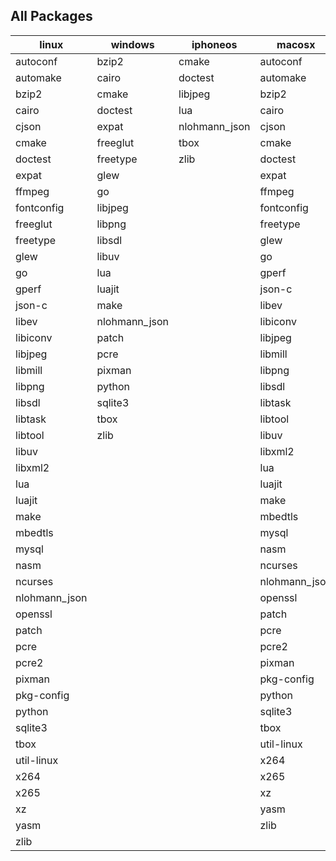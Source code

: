 ## All Packages

|linux|windows|iphoneos|macosx|android|
|-----|-------|--------|------|-------|
|autoconf|bzip2|cmake|autoconf|cmake||
|automake|cairo|doctest|automake|doctest||
|bzip2|cmake|libjpeg|bzip2|libjpeg||
|cairo|doctest|lua|cairo|lua||
|cjson|expat|nlohmann_json|cjson|nlohmann_json||
|cmake|freeglut|tbox|cmake|tbox||
|doctest|freetype|zlib|doctest|zlib||
|expat|glew||expat|||
|ffmpeg|go||ffmpeg|||
|fontconfig|libjpeg||fontconfig|||
|freeglut|libpng||freetype|||
|freetype|libsdl||glew|||
|glew|libuv||go|||
|go|lua||gperf|||
|gperf|luajit||json-c|||
|json-c|make||libev|||
|libev|nlohmann_json||libiconv|||
|libiconv|patch||libjpeg|||
|libjpeg|pcre||libmill|||
|libmill|pixman||libpng|||
|libpng|python||libsdl|||
|libsdl|sqlite3||libtask|||
|libtask|tbox||libtool|||
|libtool|zlib||libuv|||
|libuv|||libxml2|||
|libxml2|||lua|||
|lua|||luajit|||
|luajit|||make|||
|make|||mbedtls|||
|mbedtls|||mysql|||
|mysql|||nasm|||
|nasm|||ncurses|||
|ncurses|||nlohmann_json|||
|nlohmann_json|||openssl|||
|openssl|||patch|||
|patch|||pcre|||
|pcre|||pcre2|||
|pcre2|||pixman|||
|pixman|||pkg-config|||
|pkg-config|||python|||
|python|||sqlite3|||
|sqlite3|||tbox|||
|tbox|||util-linux|||
|util-linux|||x264|||
|x264|||x265|||
|x265|||xz|||
|xz|||yasm|||
|yasm|||zlib|||
|zlib||||||
